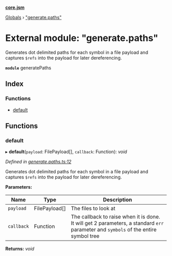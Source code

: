 **[core.jsm](../README.md)**

[Globals](../globals.md) › [&quot;generate.paths&quot;](_generate_paths_.md)

# External module: "generate.paths"

Generates dot delimited paths for each symbol in a file payload and captures `$refs` into the payload for later dereferencing.

**`module`** generatePaths

## Index

### Functions

* [default](_generate_paths_.md#default)

## Functions

###  default

▸ **default**(`payload`: FilePayload[], `callback`: Function): *void*

*Defined in [generate.paths.ts:12](https://github.com/terryweiss/jsm/blob/479dc25/src/generate.paths.ts#L12)*

Generates dot delimited paths for each symbol in a file payload and captures `$refs` into the payload for later dereferencing.

**Parameters:**

Name | Type | Description |
------ | ------ | ------ |
`payload` | FilePayload[] | The files to look at |
`callback` | Function | The callback to raise when it is done. It will get 2 parameters, a standard `err` parameter and `symbols` of the entire symbol tree   |

**Returns:** *void*